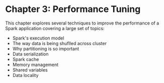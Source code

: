 # Chapter 3: Performance Tuning

This chapter explores several techniques to improve the performance of a Spark application covering a large set of topics:
  - Spark's execution model
  - The way data is being shuflled across cluster
  - Why partitioning is so important
  - Data serialization
  - Spark cache
  - Memory management
  - Shared variables
  - Data locality


